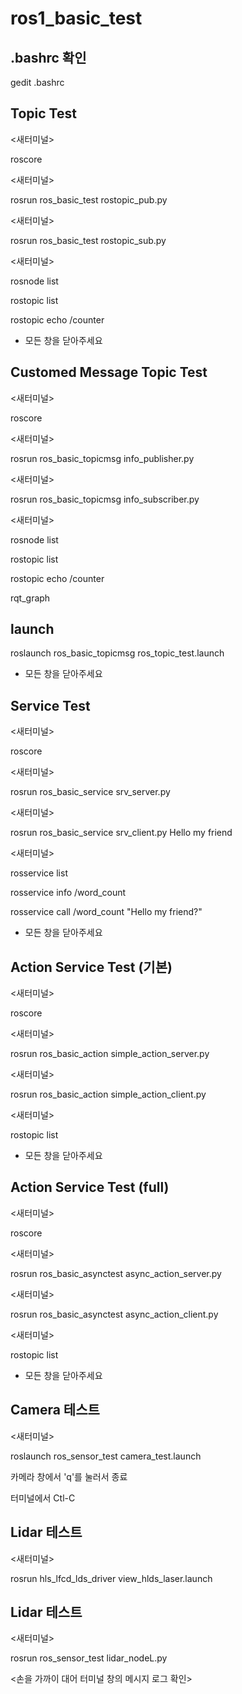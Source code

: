 # ros1_basic_test

## .bashrc 확인

gedit .bashrc

## Topic Test

<새터미널> 

roscore

<새터미널> 

rosrun ros_basic_test rostopic_pub.py

<새터미널> 

rosrun ros_basic_test rostopic_sub.py

<새터미널> 

rosnode list

rostopic list

rostopic echo /counter

* 모든 창을 닫아주세요

## Customed Message Topic Test

<새터미널>

roscore

<새터미널>

rosrun ros_basic_topicmsg info_publisher.py

<새터미널>

rosrun ros_basic_topicmsg info_subscriber.py

<새터미널>

rosnode list

rostopic list

rostopic echo /counter

rqt_graph

## launch

roslaunch ros_basic_topicmsg ros_topic_test.launch 

* 모든 창을 닫아주세요

## Service Test

<새터미널> 

roscore

<새터미널> 

rosrun ros_basic_service srv_server.py

<새터미널> 

rosrun ros_basic_service srv_client.py Hello my friend

<새터미널> 

rosservice list

rosservice info /word_count

rosservice call /word_count "Hello my friend?"

* 모든 창을 닫아주세요

## Action Service Test (기본)

<새터미널> 

roscore

<새터미널> 

rosrun ros_basic_action simple_action_server.py

<새터미널> 

rosrun ros_basic_action simple_action_client.py

<새터미널> 

rostopic list

* 모든 창을 닫아주세요

## Action Service Test (full)

<새터미널> 

roscore

<새터미널> 

rosrun ros_basic_asynctest async_action_server.py

<새터미널> 

rosrun ros_basic_asynctest async_action_client.py

<새터미널> 

rostopic list

* 모든 창을 닫아주세요

## Camera 테스트

<새터미널> 

roslaunch ros_sensor_test camera_test.launch

카메라 창에서 'q'를 눌러서 종료

터미널에서 Ctl-C

## Lidar 테스트

<새터미널> 

rosrun hls_lfcd_lds_driver view_hlds_laser.launch

## Lidar 테스트

<새터미널> 

rosrun ros_sensor_test lidar_nodeL.py

<손을 가까이 대어 터미널 창의 메시지 로그 확인>

